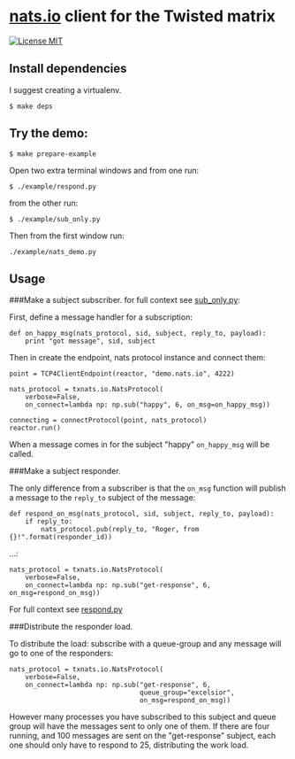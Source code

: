 # [nats.io](http://nats.io) client for the Twisted matrix

[![License MIT](https://img.shields.io/npm/l/express.svg)](http://opensource.org/licenses/MIT)

## Install dependencies
I suggest creating a virtualenv.

    $ make deps

## Try the demo:

    $ make prepare-example

Open two extra terminal windows and from one run:

    $ ./example/respond.py
    
from the other run:

    $ ./example/sub_only.py 
    
Then from the first window run:

    ./example/nats_demo.py

## Usage

###Make a subject subscriber. 
for full context see [sub_only.py](example/sub_only.py):

First, define a message handler for a subscription:

    def on_happy_msg(nats_protocol, sid, subject, reply_to, payload):
        print "got message", sid, subject

Then in create the endpoint, nats protocol instance and connect them:

    point = TCP4ClientEndpoint(reactor, "demo.nats.io", 4222)

    nats_protocol = txnats.io.NatsProtocol(
        verbose=False,
        on_connect=lambda np: np.sub("happy", 6, on_msg=on_happy_msg))

    connecting = connectProtocol(point, nats_protocol)
    reactor.run()

When a message comes in for the subject "happy" `on_happy_msg` will be called.

###Make a subject responder.

The only difference from a subscriber is that the `on_msg` function
will publish a message to the `reply_to` subject of the message:

    def respond_on_msg(nats_protocol, sid, subject, reply_to, payload):
        if reply_to:
            nats_protocol.pub(reply_to, "Roger, from {}!".format(responder_id))

...:

    nats_protocol = txnats.io.NatsProtocol(
        verbose=False,
        on_connect=lambda np: np.sub("get-response", 6, on_msg=respond_on_msg))

For full context see [respond.py](example/respond.py)

###Distribute the responder load.

To distribute the load: subscribe with a queue-group
and any message will go to one of the responders:

    nats_protocol = txnats.io.NatsProtocol(
        verbose=False,
        on_connect=lambda np: np.sub("get-response", 6, 
                                     queue_group="excelsior", 
                                     on_msg=respond_on_msg))

However many processes you have subscribed to this subject and queue group
will have the messages sent to only one of them. If there are four running,
and 100 messages are sent on the "get-response" subject, each one should 
only have to respond to 25, distributing the work load.

